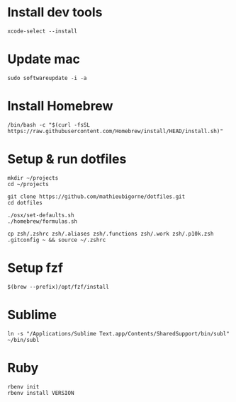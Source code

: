 # Install dev tools
```shell
xcode-select --install
```

# Update mac
```shell
sudo softwareupdate -i -a
```

# Install Homebrew
```shell
/bin/bash -c "$(curl -fsSL https://raw.githubusercontent.com/Homebrew/install/HEAD/install.sh)"
```

# Setup & run dotfiles
```shell
mkdir ~/projects
cd ~/projects

git clone https://github.com/mathieubigorne/dotfiles.git
cd dotfiles

./osx/set-defaults.sh
./homebrew/formulas.sh

cp zsh/.zshrc zsh/.aliases zsh/.functions zsh/.work zsh/.p10k.zsh .gitconfig ~ && source ~/.zshrc
```

# Setup fzf
```shell
$(brew --prefix)/opt/fzf/install
```

# Sublime
```shell
ln -s "/Applications/Sublime Text.app/Contents/SharedSupport/bin/subl" ~/bin/subl
```

# Ruby
```shell
rbenv init
rbenv install VERSION
```
